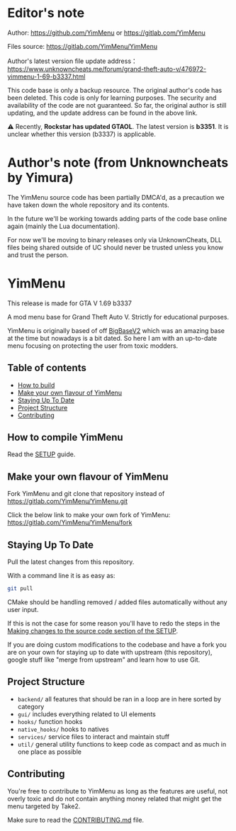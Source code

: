 # Editor's note 

Author: https://github.com/YimMenu or https://gitlab.com/YimMenu

Files source: https://gitlab.com/YimMenu/YimMenu

Author's latest version file update address：https://www.unknowncheats.me/forum/grand-theft-auto-v/476972-yimmenu-1-69-b3337.html

This code base is only a backup resource. The original author's code has been deleted. This code is only for learning purposes. The security and availability of the code are not guaranteed. So far, the original author is still updating, and the update address can be found in the above link.

⚠ Recently, **Rockstar has updated GTAOL**. The latest version is **b3351**. It is unclear whether this version (b3337) is applicable.

# Author's note (from Unknowncheats by Yimura)

The YimMenu source code has been partially DMCA'd, as a precaution we have taken down the whole repository and its contents.

In the future we'll be working towards adding parts of the code base online again (mainly the Lua documentation).

For now we'll be moving to binary releases only via UnknownCheats, DLL files being shared outside of UC should never be trusted unless you know and trust the person.

# YimMenu

This release is made for GTA V 1.69 b3337

A mod menu base for Grand Theft Auto V.
Strictly for educational purposes.

YimMenu is originally based of off [BigBaseV2](https://github.com/Pocakking/BigBaseV2) which was an amazing base at the time but nowadays is a bit dated.
So here I am with an up-to-date menu focusing on protecting the user from toxic modders.

## Table of contents

 * [How to build](#how-to-build)
 * [Make your own flavour of YimMenu](#make-your-own-flavour-of-yimmenu)
 * [Staying Up To Date](#staying-up-to-date)
 * [Project Structure](#project-structure)
 * [Contributing](#contributing)
 
## How to compile YimMenu

Read the [SETUP](https://gitlab.com/YimMenu/YimMenu/wiki/Setup-your-PC-for-YimMenu-Development) guide.

## Make your own flavour of YimMenu

Fork YimMenu and git clone that repository instead of https://gitlab.com/YimMenu/YimMenu.git

Click the below link to make your own fork of YimMenu:
https://gitlab.com/YimMenu/YimMenu/fork
  
## Staying Up To Date

Pull the latest changes from this repository.

With a command line it is as easy as:

```bash
git pull
```

CMake should be handling removed / added files automatically without any user input.

If this is not the case for some reason you'll have to redo the steps in the [Making changes to the source code section of the SETUP](https://gitlab.com/YimMenu/YimMenu/wiki/Setup-your-PC-for-YimMenu-Development#making-changes-to-the-source-code).

If you are doing custom modifications to the codebase and have a fork you are on your own for staying up to date with upstream (this repository), google stuff like "merge from upstream" and learn how to use Git.

## Project Structure

- `backend/` all features that should be ran in a loop are in here sorted by category
- `gui/` includes everything related to UI elements
- `hooks/` function hooks
- `native_hooks/` hooks to natives
- `services/` service files to interact and maintain stuff
- `util/` general utility functions to keep code as compact and as much in one place as possible

## Contributing

You're free to contribute to YimMenu as long as the features are useful, not overly toxic and do not contain anything money related that might get the menu targeted by Take2.

Make sure to read the [CONTRIBUTING.md](CONTRIBUTING.md) file.
